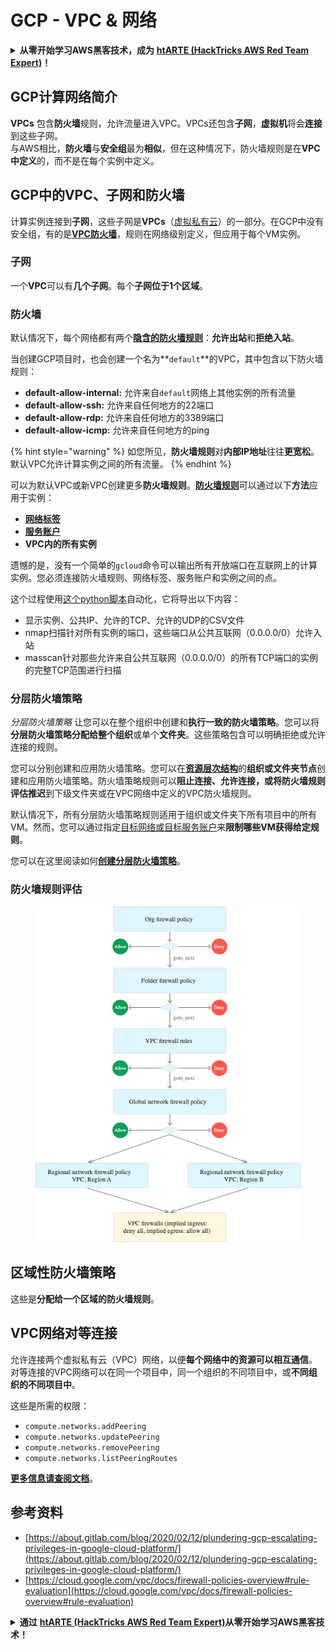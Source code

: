 # GCP - VPC & 网络

<details>

<summary><strong>从零开始学习AWS黑客技术，成为</strong> <a href="https://training.hacktricks.xyz/courses/arte"><strong>htARTE (HackTricks AWS Red Team Expert)</strong></a><strong>！</strong></summary>

支持HackTricks的其他方式：

* 如果您想在**HackTricks中看到您的公司广告**或**下载HackTricks的PDF**，请查看[**订阅计划**](https://github.com/sponsors/carlospolop)！
* 获取[**官方PEASS & HackTricks商品**](https://peass.creator-spring.com)
* 发现[**PEASS家族**](https://opensea.io/collection/the-peass-family)，我们独家的[**NFTs系列**](https://opensea.io/collection/the-peass-family)
* **加入** 💬 [**Discord群组**](https://discord.gg/hRep4RUj7f) 或 [**telegram群组**](https://t.me/peass) 或在**Twitter** 🐦 上**关注**我 [**@carlospolopm**](https://twitter.com/carlospolopm)**。**
* **通过向** [**HackTricks**](https://github.com/carlospolop/hacktricks) 和 [**HackTricks Cloud**](https://github.com/carlospolop/hacktricks-cloud) github仓库提交PR来分享您的黑客技巧。**

</details>

## **GCP计算网络简介**

**VPCs** 包含**防火墙**规则，允许流量进入VPC。VPCs还包含**子网**，**虚拟机**将会**连接**到这些子网。\
与AWS相比，**防火墙**与**安全组**最为**相似**，但在这种情况下，防火墙规则是在**VPC中定义**的，而不是在每个实例中定义。

## **GCP中的VPC、子网和防火墙**

计算实例连接到**子网**，这些子网是**VPCs**（[虚拟私有云](https://cloud.google.com/vpc/docs/vpc)）的一部分。在GCP中没有安全组，有的是[**VPC防火墙**](https://cloud.google.com/vpc/docs/firewalls)，规则在网络级别定义，但应用于每个VM实例。

### 子网

一个**VPC**可以有**几个子网**。每个**子网位于1个区域**。

### 防火墙

默认情况下，每个网络都有两个[**隐含的防火墙规则**](https://cloud.google.com/vpc/docs/firewalls#default_firewall_rules)：**允许出站**和**拒绝入站**。

当创建GCP项目时，也会创建一个名为**`default`**的VPC，其中包含以下防火墙规则：

* **default-allow-internal:** 允许来自`default`网络上其他实例的所有流量
* **default-allow-ssh:** 允许来自任何地方的22端口
* **default-allow-rdp:** 允许来自任何地方的3389端口
* **default-allow-icmp:** 允许来自任何地方的ping

{% hint style="warning" %}
如您所见，**防火墙规则**对**内部IP地址**往往**更宽松**。默认VPC允许计算实例之间的所有流量。
{% endhint %}

可以为默认VPC或新VPC创建更多**防火墙规则**。[**防火墙规则**](https://cloud.google.com/vpc/docs/firewalls)可以通过以下**方法**应用于实例：

* [**网络标签**](https://cloud.google.com/vpc/docs/add-remove-network-tags)
* [**服务账户**](https://cloud.google.com/vpc/docs/firewalls#serviceaccounts)
* **VPC内的所有实例**

遗憾的是，没有一个简单的`gcloud`命令可以输出所有开放端口在互联网上的计算实例。您必须连接防火墙规则、网络标签、服务账户和实例之间的点。

这个过程使用[这个python脚本](https://gitlab.com/gitlab-com/gl-security/gl-redteam/gcp_firewall_enum)自动化，它将导出以下内容：

* 显示实例、公共IP、允许的TCP、允许的UDP的CSV文件
* nmap扫描针对所有实例的端口，这些端口从公共互联网（0.0.0.0/0）允许入站
* masscan针对那些允许来自公共互联网（0.0.0.0/0）的所有TCP端口的实例的完整TCP范围进行扫描

### 分层防火墙策略 <a href="#hierarchical-firewall-policies" id="hierarchical-firewall-policies"></a>

_分层防火墙策略_ 让您可以在整个组织中创建和**执行一致的防火墙策略**。您可以将**分层防火墙策略分配给整个组织**或单个**文件夹**。这些策略包含可以明确拒绝或允许连接的规则。

您可以分别创建和应用防火墙策略。您可以在[**资源层次结构**](https://cloud.google.com/resource-manager/docs/cloud-platform-resource-hierarchy)的**组织或文件夹节点**创建和应用防火墙策略。防火墙策略规则可以**阻止连接、允许连接，或将防火墙规则评估推迟**到下级文件夹或在VPC网络中定义的VPC防火墙规则。

默认情况下，所有分层防火墙策略规则适用于组织或文件夹下所有项目中的所有VM。然而，您可以通过指定[目标网络或目标服务账户](https://cloud.google.com/vpc/docs/firewall-policies#targets)来**限制哪些VM获得给定规则**。

您可以在这里阅读如何[**创建分层防火墙策略**](https://cloud.google.com/vpc/docs/using-firewall-policies#gcloud)。

### 防火墙规则评估

<figure><img src="../../../../.gitbook/assets/image (4) (5).png" alt=""><figcaption></figcaption></figure>

## 区域性防火墙策略

这些是**分配给一个区域的防火墙规则**。

## VPC网络对等连接

允许连接两个虚拟私有云（VPC）网络，以便**每个网络中的资源可以相互通信**。\
对等连接的VPC网络可以在同一个项目中，同一个组织的不同项目中，或**不同组织的不同项目中**。

这些是所需的权限：

* `compute.networks.addPeering`
* `compute.networks.updatePeering`
* `compute.networks.removePeering`
* `compute.networks.listPeeringRoutes`

[**更多信息请查阅文档**](https://cloud.google.com/vpc/docs/vpc-peering)。
## 参考资料

* [https://about.gitlab.com/blog/2020/02/12/plundering-gcp-escalating-privileges-in-google-cloud-platform/](https://about.gitlab.com/blog/2020/02/12/plundering-gcp-escalating-privileges-in-google-cloud-platform/)
* [https://cloud.google.com/vpc/docs/firewall-policies-overview#rule-evaluation](https://cloud.google.com/vpc/docs/firewall-policies-overview#rule-evaluation)

<details>

<summary><strong>通过</strong> <a href="https://training.hacktricks.xyz/courses/arte"><strong>htARTE (HackTricks AWS Red Team Expert)</strong></a><strong>从零开始学习AWS黑客技术！</strong></summary>

支持HackTricks的其他方式：

* 如果您想在**HackTricks中看到您的公司广告**或**下载HackTricks的PDF版本**，请查看[**订阅计划**](https://github.com/sponsors/carlospolop)！
* 获取[**官方的PEASS & HackTricks商品**](https://peass.creator-spring.com)
* 发现[**PEASS家族**](https://opensea.io/collection/the-peass-family)，我们独家的[**NFTs系列**](https://opensea.io/collection/the-peass-family)
* **加入** 💬 [**Discord群组**](https://discord.gg/hRep4RUj7f) 或 [**telegram群组**](https://t.me/peass) 或在 **Twitter** 🐦 上**关注**我 [**@carlospolopm**](https://twitter.com/carlospolopm)**。**
* **通过向** [**HackTricks**](https://github.com/carlospolop/hacktricks) 和 [**HackTricks Cloud**](https://github.com/carlospolop/hacktricks-cloud) github仓库提交PR来分享您的黑客技巧。

</details>
